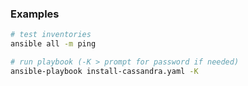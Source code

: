 ### Examples

```sh
# test inventories
ansible all -m ping

# run playbook (-K > prompt for password if needed)
ansible-playbook install-cassandra.yaml -K
```
